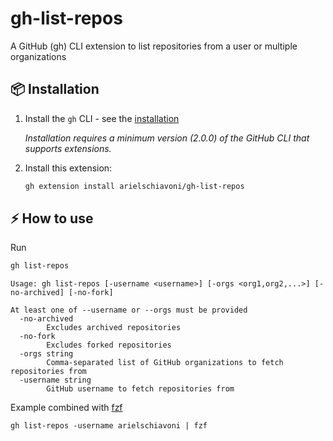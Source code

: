 # gh-list-repos

A GitHub (gh) CLI extension to list repositories from a user or multiple organizations


## 📦 Installation

1. Install the `gh` CLI - see the [installation](https://github.com/cli/cli#installation)

   _Installation requires a minimum version (2.0.0) of the GitHub CLI that supports extensions._

2. Install this extension:

   ```sh
   gh extension install arielschiavoni/gh-list-repos
   ```


## ⚡️ How to use

Run

```sh
gh list-repos
```

```
Usage: gh list-repos [-username <username>] [-orgs <org1,org2,...>] [-no-archived] [-no-fork]

At least one of --username or --orgs must be provided
  -no-archived
        Excludes archived repositories
  -no-fork
        Excludes forked repositories
  -orgs string
        Comma-separated list of GitHub organizations to fetch repositories from
  -username string
        GitHub username to fetch repositories from
```

Example combined with [fzf](https://github.com/junegunn/fzf)

```shell
gh list-repos -username arielschiavoni | fzf
```
